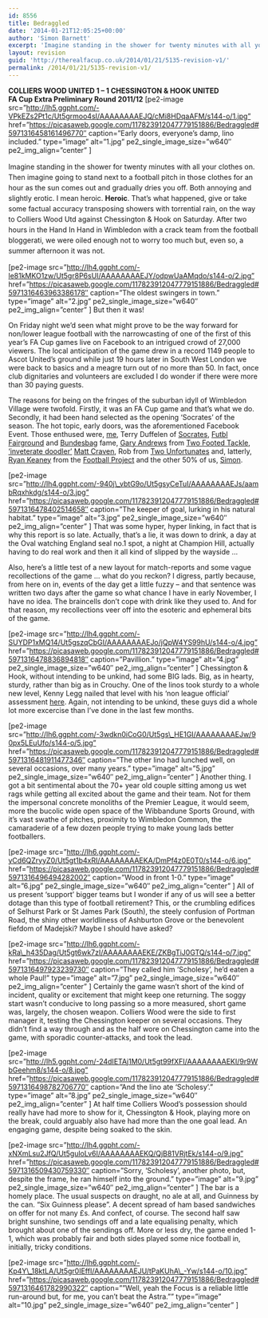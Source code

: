 ```yaml
---
id: 8556
title: Bedraggled
date: '2014-01-21T12:05:25+00:00'
author: 'Simon Barnett'
excerpt: 'Imagine standing in the shower for twenty minutes with all your clothes on. Then imagine going to stand next to a football pitch in those clothes ... hello summer! Colliers 1-1 Chessington'
layout: revision
guid: 'http://therealfacup.co.uk/2014/01/21/5135-revision-v1/'
permalink: /2014/01/21/5135-revision-v1/
---
```


**COLLIERS WOOD UNITED 1 – 1 CHESSINGTON &amp; HOOK UNITED  
FA Cup Extra Preliminary Round 2011/12**  \[pe2-image src=”http://lh5.ggpht.com/-VPkEZs2Pt1c/Ut5grmoo4sI/AAAAAAAAEJQ/cMi8HDqaAFM/s144-o/1.jpg” href=”https://picasaweb.google.com/117823912047779151886/Bedraggled#5971316458161496770″ caption=”Early doors, everyone’s damp, lino included.” type=”image” alt=”1.jpg” pe2\_single\_image\_size=”w640″ pe2\_img\_align=”center” \]

<span style="line-height: 1.5em;">Imagine standing in the shower for twenty minutes with all your clothes on. Then imagine going to stand next to a football pitch in those clothes for an hour as the sun comes out and gradually dries you off. Both annoying and slightly erotic. I mean heroic. </span>**Heroic**<span style="line-height: 1.5em;">. That’s what happened, give or take some factual accuracy transposing showers with torrential rain, on the way to Colliers Wood Utd against Chessington &amp; Hook on Saturday. After two hours in the Hand In Hand in Wimbledon with a crack team from the football bloggerati, we were oiled enough not to worry too much but, even so, a summer afternoon it was not.</span>

\[pe2-image src=”http://lh4.ggpht.com/-le81kMKO1zw/Ut5gr8P6sUI/AAAAAAAAEJY/odpwUaAMqdo/s144-o/2.jpg” href=”https://picasaweb.google.com/117823912047779151886/Bedraggled#5971316463963386178″ caption=”The oldest swingers in town.” type=”image” alt=”2.jpg” pe2\_single\_image\_size=”w640″ pe2\_img\_align=”center” \] But then it was!

On Friday night we’d seen what might prove to be the way forward for non/lower league football with the narrowcasting of one of the first of this year’s FA Cup games live on Facebook to an intrigued crowd of 27,000 viewers. The local anticipation of the game drew in a record 1149 people to Ascot United’s ground while just 19 hours later in South West London we were back to basics and a meagre turn out of no more than 50. In fact, once club dignitaries and volunteers are excluded I do wonder if there were more than 30 paying guests.

The reasons for being on the fringes of the suburban idyll of Wimbledon Village were twofold. Firstly, it was an FA Cup game and that’s what we do. Secondly, it had been hand selected as the opening ‘Socrates’ of the season. The hot topic, early doors, was the aforementioned Facebook Event. Those enthused were, [me](http://twitter.com/#%21/damon_th), Terry Duffelen of [Socrates](http://twitter.com/#%21/SocratesMeetUp), [Futbl Fairground](http://www.footballfairground.com/) and [Bundesbag](http://twitter.com/#%21/bundesbag) fame, [Gary Andrews](http://twitter.com/#%21/gafootbl) from [Two Footed Tackle](http://twitter.com/#%21/twofootedtackle), [‘inveterate doodler’](http://matthewcravenillustration.com/) [Matt Craven](http://twitter.com/#%21/matthewcr), Rob from [Two Unfortunates](http://twitter.com/#%21/twounfortunates) and, latterly, [Ryan Keaney](http://twitter.com/#%21/smallramblings) from the [Football Project](http://twitter.com/#%21/theftblproject) and the other 50% of us, [Simon](http://twitter.com/#%21/acresofspace).

\[pe2-image src=”http://lh4.ggpht.com/-940j\_vbtG9o/Ut5gsyCeTuI/AAAAAAAAEJs/aambRqxhkdg/s144-o/3.jpg” href=”https://picasaweb.google.com/117823912047779151886/Bedraggled#5971316478402514658″ caption=”The keeper of goal, lurking in his natural habitat.” type=”image” alt=”3.jpg” pe2\_single\_image\_size=”w640″ pe2\_img\_align=”center” \] That was some hyper, hyper linking, in fact that is why this report is so late. Actually, that’s a lie, it was down to drink, a day at the Oval watching England seal no.1 spot, a night at Champion Hill, actually having to do real work and then it all kind of slipped by the wayside …

Also, here’s a little test of a new layout for match-reports and some vague recollections of the game … what do you reckon? I digress, partly because, from here on in, events of the day get a little fuzzy – and that sentence was written two days after the game so what chance I have in early November, I have no idea. The braincells don’t cope with drink like they used to. And for that reason, my recollections veer off into the esoteric and ephemeral bits of the game.

\[pe2-image src=”http://lh4.ggpht.com/-SUYDP1xMQ14/Ut5gszqCbGI/AAAAAAAAEJo/jQpW4YS99hU/s144-o/4.jpg” href=”https://picasaweb.google.com/117823912047779151886/Bedraggled#5971316478836894818″ caption=”Pavillion.” type=”image” alt=”4.jpg” pe2\_single\_image\_size=”w640″ pe2\_img\_align=”center” \] Chessington &amp; Hook, without intending to be unkind, had some BIG lads. Big, as in hearty, sturdy, rather than big as in Crouchy. One of the linos took sturdy to a whole new level, Kenny Legg nailed that level with his ‘non league official’ assessment [here](http://adventuresintinpot.blogspot.com/2011/08/flowers-and-football-tops.html). Again, not intending to be unkind, these guys did a whole lot more excercise than I’ve done in the last few months.

\[pe2-image src=”http://lh6.ggpht.com/-3wdkn0iCoG0/Ut5gs\_HE1GI/AAAAAAAAEJw/90px5LEuUfo/s144-o/5.jpg” href=”https://picasaweb.google.com/117823912047779151886/Bedraggled#5971316481911477346″ caption=”The other lino had lunched well, on several occasions, over many years.” type=”image” alt=”5.jpg” pe2\_single\_image\_size=”w640″ pe2\_img\_align=”center” \] Another thing. I got a bit sentimental about the 70+ year old couple sitting among us wet rags while getting all excited about the game and their team. Not for them the impersonal concrete monoliths of the Premier League, it would seem, more the bucolic wide open space of the Wibbandune Sports Ground, with it’s vast swathe of pitches, proximity to Wimbledon Common, the camaraderie of a few dozen people trying to make young lads better footballers.

\[pe2-image src=”http://lh6.ggpht.com/-yCd6QZryyZ0/Ut5gt1b4xRI/AAAAAAAAEKA/DmPf4z0E0T0/s144-o/6.jpg” href=”https://picasaweb.google.com/117823912047779151886/Bedraggled#5971316496494282002″ caption=”Wood in front 1-0.” type=”image” alt=”6.jpg” pe2\_single\_image\_size=”w640″ pe2\_img\_align=”center” \] All of us present ‘support’ bigger teams but I wonder if any of us will see a better dotage than this type of football retirement? This, or the crumbling edifices of Selhurst Park or St James Park (South), the steely confusion of Portman Road, the shiny other worldliness of Ashburton Grove or the benevolent fiefdom of Madejski? Maybe I should have asked?

\[pe2-image src=”http://lh6.ggpht.com/-kRa\_h435Dag/Ut5gt6wk7zI/AAAAAAAAEKE/ZKBgTiJ0GTQ/s144-o/7.jpg” href=”https://picasaweb.google.com/117823912047779151886/Bedraggled#5971316497923239730″ caption=”They called him ‘Scholesy’, he’d eaten a whole Paul!” type=”image” alt=”7.jpg” pe2\_single\_image\_size=”w640″ pe2\_img\_align=”center” \] Certainly the game wasn’t short of the kind of incident, quality or excitement that might keep one returning. The soggy start wasn’t conducive to long passing so a more measured, short game was, largely, the chosen weapon. Colliers Wood were the side to first manager it, testing the Chessington keeper on several occasions. They didn’t find a way through and as the half wore on Chessington came into the game, with sporadic counter-attacks, and took the lead.

\[pe2-image src=”http://lh5.ggpht.com/-24dIETAj1M0/Ut5gt99fXFI/AAAAAAAAEKI/9r9WbGeehm8/s144-o/8.jpg” href=”https://picasaweb.google.com/117823912047779151886/Bedraggled#5971316498782706770″ caption=”And the lino ate ‘Scholesy’.” type=”image” alt=”8.jpg” pe2\_single\_image\_size=”w640″ pe2\_img\_align=”center” \] At half time Colliers Wood’s possession should really have had more to show for it, Chessington &amp; Hook, playing more on the break, could arguably also have had more than the one goal lead. An engaging game, despite being soaked to the skin.

\[pe2-image src=”http://lh4.ggpht.com/-xNXmLsu2JfQ/Ut5guloLv6I/AAAAAAAAEKQ/QjB81VRjtEk/s144-o/9.jpg” href=”https://picasaweb.google.com/117823912047779151886/Bedraggled#5971316509430759330″ caption=”Sorry, ‘Scholesy’, another photo, but, despite the frame, he ran himself into the ground.” type=”image” alt=”9.jpg” pe2\_single\_image\_size=”w640″ pe2\_img\_align=”center” \] The bar is a homely place. The usual suspects on draught, no ale at all, and Guinness by the can. “Six Guinness please”. A decent spread of ham based sandwiches on offer for not many £s. And confect, of course. The second half saw bright sunshine, two sendings off and a late equalising penalty, which brought about one of the sendings off. More or less dry, the game ended 1-1, which was probably fair and both sides played some nice football in, initially, tricky conditions.

\[pe2-image src=”http://lh6.ggpht.com/-Kp4Y\_18ktLA/Ut5gr0IEffI/AAAAAAAAEJU/tPaKUhA\_-Yw/s144-o/10.jpg” href=”https://picasaweb.google.com/117823912047779151886/Bedraggled#5971316461782990322″ caption=””Well, yeah the Focus is a reliable little run-around but, for me, you can’t beat the Astra.”” type=”image” alt=”10.jpg” pe2\_single\_image\_size=”w640″ pe2\_img\_align=”center” \] 